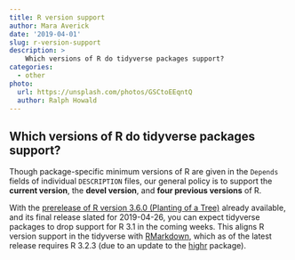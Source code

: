 ```yaml
---
title: R version support
author: Mara Averick
date: '2019-04-01'
slug: r-version-support
description: >
    Which versions of R do tidyverse packages support?
categories:
  - other
photo:
  url: https://unsplash.com/photos/GSCtoEEqntQ
  author: Ralph Howald
---
```


## Which versions of R do tidyverse packages support? 

Though package-specific minimum versions of R are given in the `Depends` fields of individual `DESCRIPTION` files, our general policy is to support the __current version__, the __devel version__, and __four previous versions__ of R.

 With the [prerelease of R version 3.6.0 (Planting of a Tree)](https://cran.r-project.org/src/base-prerelease/) already available, and its final release slated for 2019-04-26, you can expect tidyverse packages to drop support for R 3.1 in the coming weeks. This aligns R version support in the tidyverse with [RMarkdown](https://rmarkdown.rstudio.com/), which as of the latest release requires R 3.2.3 (due to an update to the [highr](https://CRAN.R-project.org/package=highr) package).
